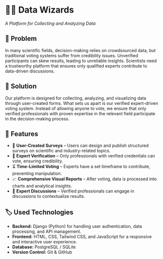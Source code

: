 # 🧙‍♂️ Data Wizards  
*A Platform for Collecting and Analyzing Data*  

## 🚀 Problem  
In many scientific fields, decision-making relies on crowdsourced data, but traditional voting systems suffer from credibility issues. Unverified participants can skew results, leading to unreliable insights. Scientists need a trustworthy platform that ensures only qualified experts contribute to data-driven discussions.  

## 🌟 Solution  
Our platform is designed for collecting, analyzing, and visualizing data through user-created forms. What sets us apart is our verified expert-driven voting system. Instead of allowing anyone to vote, we ensure that only verified professionals with proven expertise in the relevant field participate in the decision-making process.  

## 🎯 Features  
- 📄 **User-Created Surveys** – Users can design and publish structured surveys on scientific and industry-related topics.  
- 💪 **Expert Verification** – Only professionals with verified credentials can vote, ensuring credibility.  
- ⏳ **Time-Limited Voting** – Experts have a set timeframe to contribute, preventing manipulation.  
- 📈 **Comprehensive Visual Reports** – After voting, data is processed into charts and analytical insights.  
- 💬 **Expert Discussions** – Verified professionals can engage in discussions to contextualize results.  

## 🏷️ Used Technologies  
- **Backend:** Django (Python) for handling user authentication, data processing, and API management.  
- **Frontend:** HTML, CSS, Tailwind CSS, and JavaScript for a responsive and interactive user experience.  
- **Database:** PostgreSQL / SQLite  
- **Version Control:** Git & GitHub  

